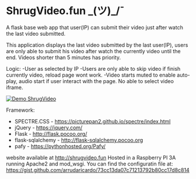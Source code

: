 # ShrugVideo.fun \_(ツ)_/¯
A flask base web app that user(IP) can submit their video just after watch the last video submitted.

This application displays the last video submitted by the last user(IP), users are only able to submit his video after watch the currently video until the end.
Videos shorter than 5 minutes has priority.

Logic:
-User as selected by IP
-Users are only able to skip video if finish currently video, reload page wont work.
-Video starts muted to enable auto-play, audio start if user interact with the page. No able to select video iframe.

[![Demo ShrugVideo](https://media.giphy.com/media/RJPHO2BRR2RgPhT5PP/giphy.gif)](https://www.youtube.com/watch?v=JWjl-BEdxp0&feature=youtu.be)



Framework:
- SPECTRE.CSS - https://picturepan2.github.io/spectre/index.html
- jQuery - https://jquery.com/
- Flask - http://flask.pocoo.org/
- flask-sqlalchemy - http://flask-sqlalchemy.pocoo.org
- pafy - https://pythonhosted.org/Pafy/

website available at http://shrugvideo.fun
Hosted in a Raspberry PI 3A running Apache2 and mod_wsgi.
You can find the configuratin file at: https://gist.github.com/arrudaricardo/73cc13da07c71213792b80cc17d8c814
